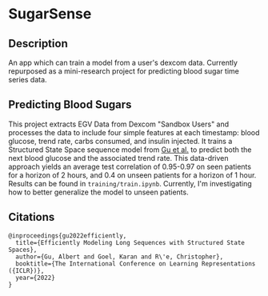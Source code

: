 # SugarSense

## Description

An app which can train a model from a user's dexcom data. Currently repurposed as a mini-research project for predicting blood sugar time series data.

## Predicting Blood Sugars

This project extracts EGV Data from Dexcom "Sandbox Users" and processes the data to include four simple features at each timestamp: blood glucose, trend rate, carbs consumed, and insulin injected. It trains a Structured State Space sequence model from [Gu et al.](https://arxiv.org/abs/2111.00396) to predict both the next blood glucose and the associated trend rate. This data-driven approach yields an average test correlation of 0.95-0.97 on seen patients for a horizon of 2 hours, and 0.4 on unseen patients for a horizon of 1 hour. Results can be found in `training/train.ipynb`. Currently, I'm investigating how to better generalize the model to unseen patients.

## Citations

```
@inproceedings{gu2022efficiently,
  title={Efficiently Modeling Long Sequences with Structured State Spaces},
  author={Gu, Albert and Goel, Karan and R\'e, Christopher},
  booktitle={The International Conference on Learning Representations ({ICLR})},
  year={2022}
}
```

